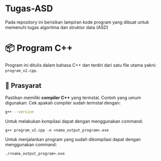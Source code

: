 # Tugas-ASD
Pada repository ini berisikan lampiran kode program yang dibuat untuk memenuhi tugas algoritma dan struktur data (ASD)

# 📦 Program C++
Program ini ditulis dalam bahasa C++ dan terdiri dari satu file utama yakni: `program_v2.cpp`. 

## 🧰 Prasyarat
Pastikan memiliki **compiler C++** yang terinstal. Contoh yang umum digunakan:
Cek apakah compiler sudah terinstal dengan:
```bash
g++ --version
```
Untuk melakukan kompilasi dapat dengan menggunakan command:
```
g++ program_v2.cpp -o <nama_output_program>.exe
```
Untuk menjalankan program yang sudah dikompilasi dapat dengan menggunakan command:
```
./<nama_output_program>.exe
```
